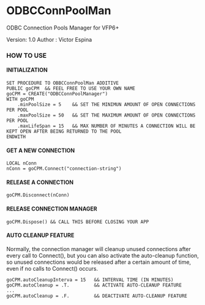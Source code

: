 # ODBCConnPoolMan
ODBC Connection Pools Manager for VFP6+

Version: 1.0
Author : Victor Espina


### HOW TO USE


#### INITIALIZATION

    SET PROCEDURE TO OBBCConnPoolMan ADDITIVE
    PUBLIC goCPM  && FEEL FREE TO USE YOUR OWN NAME
    goCPM = CREATE("ODBCConnPoolManager")
    WITH goCPM
        .minPoolSize = 5    && SET THE MINIMUN AMOUNT OF OPEN CONNECTIONS PER POOL
        .maxPoolSize = 50   && SET THE MAXIMUM AMOUNT OF OPEN CONNECTIONS PER POOL
        .maxLifeSpan = 15   && MAX NUMBER OF MINUTES A CONNECTION WILL BE KEPT OPEN AFTER BEING RETURNED TO THE POOL
    ENDWITH
        
        

#### GET A NEW CONNECTION

    LOCAL nConn
    nConn = goCPM.Connect("connection-string")
    
#### RELEASE A CONNECTION

    goCPM.Disconnect(nConn)
    
#### RELEASE CONNECTION MANAGER

    goCPM.Dispose() && CALL THIS BEFORE CLOSING YOUR APP
    
#### AUTO CLEANUP FEATURE
Normally, the connection manager will cleanup unused connections after every call to Connect(), but you can also activate
the auto-cleanup function, so unused connections would be released after a certain amount of time, even if no calls to Connect() occurs.

    goCPM.autoCleanupInterva = 15   && INTERVAL TIME (IN MINUTES)
    goCPM.autoCleanup = .T.         && ACTIVATE AUTO-CLEANUP FEATURE
    ...
    goCPM.autoCleanup = .F.         && DEACTIVATE AUTO-CLEANUP FEATURE
    
    